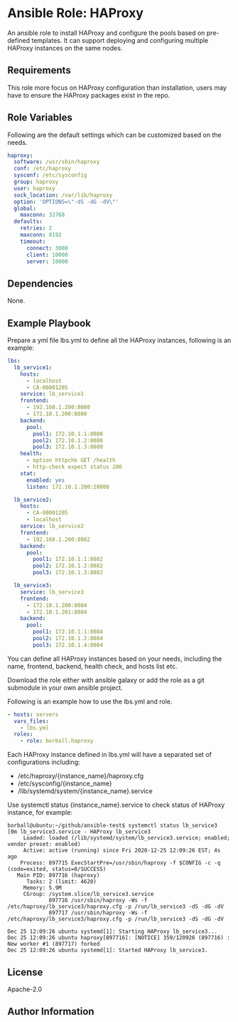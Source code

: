 Ansible Role: HAProxy
=========

An ansible role to install HAProxy and configure the pools based on pre-defined templates. It can support deploying and configuring multiple HAProxy instances on the same nodes.

Requirements
------------

This role  more focus on HAProxy configuration than installation, users may have to ensure the HAProxy packages exist in the repo.

Role Variables
--------------

Following are the default settings which can be customized based on the needs. 

```yaml
haproxy:
  software: /usr/sbin/haproxy
  conf: /etc/haproxy
  sysconf: /etc/sysconfig
  group: haproxy
  user: haproxy
  sock_location: /var/lib/haproxy
  option: 'OPTIONS=\"-dS -dG -dV\"'
  global:
    maxconn: 32768
  defaults:
    retries: 2
    maxconn: 8192
    timeout:
      connect: 3000
      client: 10000
      server: 10000
```

Dependencies
------------

None.

Example Playbook
----------------

Prepare a yml file lbs.yml to define all the HAProxy instances, following is an example:

```yaml
lbs:
  lb_service1:
    hosts:
      - localhost
      - CA-00001205
    service: lb_service1
    frontend:
      - 192.168.1.200:8080
      - 172.10.1.200:8080
    backend:
      pool:
        pool1: 172.10.1.1:8080
        pool2: 172.10.1.2:8080
        pool3: 172.10.1.3:8080
    health:
      - option httpchk GET /health
      - http-check expect status 200
    stat:
      enabled: yes
      listen: 172.10.1.200:28080

  lb_service2:
    hosts:
      - CA-00001205
      - localhost
    service: lb_service2
    frontend:
      - 192.168.1.200:8082
    backend:
      pool:
        pool1: 172.10.1.1:8082
        pool2: 172.10.1.2:8082
        pool3: 172.10.1.3:8082

  lb_service3:
    service: lb_service3
    frontend:
      - 172.10.1.200:8084
      - 172.10.1.201:8084
    backend:
      pool:
        pool1: 172.10.1.1:8084
        pool2: 172.10.1.2:8084
        pool3: 172.10.1.4:8084
```

You can define all HAProxy instances based on your needs, including the name, frontend, backend, health check, and hosts list etc.

Download the role either with ansible galaxy or add the role as a git submodule in your own ansible project.

Following is an example how to use the lbs.yml and role. 

```yaml
- hosts: servers
  vars_files:
    - lbs.yml
  roles:
    - role: borball.haproxy
```

Each HAProxy instance defined in lbs.yml will have a separated set of configurations including: 

- /etc/haproxy/{instance_name}/haproxy.cfg
- /etc/sysconfig/{instance_name}
- /lib/systemd/system/{instance_name}.service

Use systemctl status {instance_name}.service to check status of HAProxy instance, for example:

```shell
borball@ubuntu:~/github/ansible-test$ systemctl status lb_service3               
[0m lb_service3.service - HAProxy lb_service3
     Loaded: loaded (/lib/systemd/system/lb_service3.service; enabled; vendor preset: enabled)
     Active: active (running) since Fri 2020-12-25 12:09:26 EST; 4s ago
    Process: 897715 ExecStartPre=/usr/sbin/haproxy -f $CONFIG -c -q (code=exited, status=0/SUCCESS)
   Main PID: 897716 (haproxy)
      Tasks: 2 (limit: 4620)
     Memory: 5.9M
     CGroup: /system.slice/lb_service3.service
             897716 /usr/sbin/haproxy -Ws -f /etc/haproxy/lb_service3/haproxy.cfg -p /run/lb_service3 -dS -dG -dV
             897717 /usr/sbin/haproxy -Ws -f /etc/haproxy/lb_service3/haproxy.cfg -p /run/lb_service3 -dS -dG -dV

Dec 25 12:09:26 ubuntu systemd[1]: Starting HAProxy lb_service3...
Dec 25 12:09:26 ubuntu haproxy[897716]: [NOTICE] 359/120926 (897716) : New worker #1 (897717) forked
Dec 25 12:09:26 ubuntu systemd[1]: Started HAProxy lb_service3.
```

License
-------

Apache-2.0

Author Information
------------------

